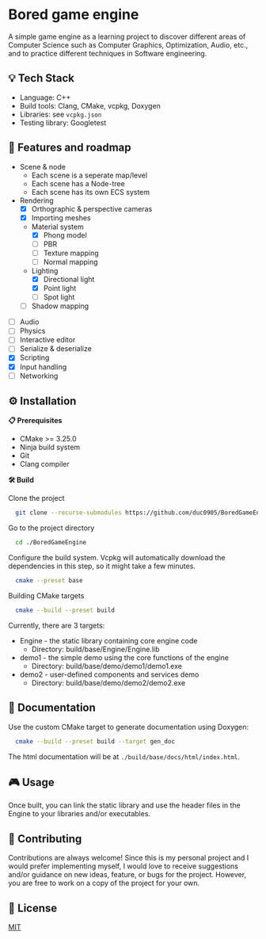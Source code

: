 
# Bored game engine

A simple game engine as a learning project to discover different areas of Computer Science such as Computer Graphics, Optimization, Audio, etc., and to practice different techniques in Software engineering.



## 💡 Tech Stack

- Language: C++
- Build tools: Clang, CMake, vcpkg, Doxygen
- Libraries: see `vcpkg.json`
- Testing library: Googletest
## 🚀 Features and roadmap

- Scene \& node
  - Each scene is a seperate map/level
  - Each scene has a Node-tree
  - Each scene has its own ECS system
- Rendering
  - [x] Orthographic \& perspective cameras
  - [x] Importing meshes
  - Material system
    - [x] Phong model
    - [ ] PBR
    - [ ] Texture mapping
    - [ ] Normal mapping
  - Lighting
    - [x] Directional light
    - [x] Point light
    - [ ] Spot light
  - [ ] Shadow mapping
- [ ] Audio
- [ ] Physics
- [ ] Interactive editor
- [ ] Serialize \& deserialize
- [x] Scripting
- [x] Input handling
- [ ] Networking
## ⚙️ Installation

**📋 Prerequisites**

- CMake >= 3.25.0
- Ninja build system
- Git
- Clang compiler

**🛠️ Build**

Clone the project

```bash
  git clone --recurse-submodules https://github.com/duc0905/BoredGameEngine.git
```

Go to the project directory

```bash
  cd ./BoredGameEngine
```

Configure the build system. Vcpkg will automatically download the dependencies in this step, so it might take a few minutes.

```bash
  cmake --preset base
```

Building CMake targets

```bash
  cmake --build --preset build
```

Currently, there are 3 targets:

- Engine - the static library containing core engine code
  - Directory: build/base/Engine/Engine.lib
- demo1 - the simple demo using the core functions of the engine
  - Directory: build/base/demo/demo1/demo1.exe
- demo2 - user-defined components and services demo
  - Directory: build/base/demo/demo2/demo2.exe
## 📖 Documentation

Use the custom CMake target to generate documentation using Doxygen:

```bash
  cmake --build --preset build --target gen_doc
```

The html documentation will be at `./build/base/docs/html/index.html`.


## 🎮 Usage

Once built, you can link the static library and use the header files in the Engine to your libraries and/or executables.


## 🤝 Contributing

Contributions are always welcome! Since this is my personal project and I would prefer implementing myself, I would love to receive suggestions and/or guidance on new ideas, feature, or bugs for the project. However, you are free to work on a copy of the project for your own.
## 📄 License

[MIT](https://choosealicense.com/licenses/mit/)

